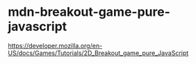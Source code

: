 # mdn-breakout-game-pure-javascript
https://developer.mozilla.org/en-US/docs/Games/Tutorials/2D_Breakout_game_pure_JavaScript

